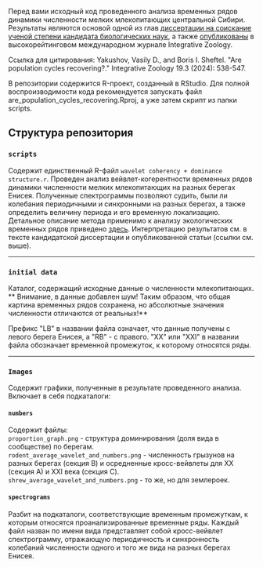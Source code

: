 Перед вами исходный код проведенного анализа временных рядов динамики численности
мелких млекопитающих центральной Сибири. Результаты являются основой одной из глав
[диссертации на соискание ученой степени кандидата биологических наук](<https://sev-in.ru/sites/default/files/2024-12/%D0%AF%D0%BA%D1%83%D1%88%D0%BE%D0%B2_%D0%B4%D0%B8%D1%81%D1%81%D0%B5%D1%80%D1%82%D0%B0%D1%86%D0%B8%D1%8F_6.12.pdf>),
а также [опубликованы](https://onlinelibrary.wiley.com/doi/10.1111/1749-4877.12770) в высокорейтинговом международном журнале Integrative Zoology. <br />

Ссылка для цитирования: Yakushov, Vasily D., and Boris I. Sheftel. "Are population cycles recovering?." Integrative Zoology 19.3 (2024): 538-547. <br />

В репозитории содержится R-проект, созданный в RStudio. Для полной воспроизводимости кода рекомендуется запускать файл are_population_cycles_recovering.Rproj, а уже затем скрипт из папки scripts. <br />

## Структура репозитория

### `scripts`

Содержит единственный R-файл `wavelet coherency + dominance structure.r`. Проведен анализ вейвлет-когерентности временных рядов динамики численности мелких млекопитающих на разных берегах Енисея. Полученные спектрограммы позволяют судить, были ли колебания периодичными и синхронными на разных берегах, а также определить величину периода и его временную локализацию. Детальное описание метода применимо к анализу экологических временных рядов приведено [здесь](https://www.researchgate.net/publication/5529059_Wavelet_analysis_of_ecological_time_series). Интерпретацию результатов см. в тексте кандидатской диссертации и опубликованной статьи (ссылки см. выше).

---
### `initial data`
Каталог, содержащий исходные данные о численности млекопитающих. <br />
** Внимание, в данные добавлен шум! Таким образом, что общая картина временных рядов сохранена,
но абсолютные значения численности отличаются от реальных!** <br />

Префикс "LB" в названии файла означает, что данные получены с левого берега Енисея, а "RB" - с правого.
"XX" или "XXI" в названии файла обозначает временной промежуток, к которому относятся ряды.

---

### `Images`

Содержит графики, полученные в результате проведенного анализа.
Включает в себя подкаталоги: 
#### `numbers` 
Содержит файлы: <br /> 
`proportion_graph.png` - структура доминирования (доля вида в сообществе) по берегам. 
<br /> 
`rodent_average_wavelet_and_numbers.png` - численность грызунов на разных берегах (секция B)
и осредненные кросс-вейвлеты для XX (секция A) и XXI века (секция C). <br /> 
`shrew_average_wavelet_and_numbers.png` - то же, но для землероек. 
#### `spectrograms` 
Разбит на подкаталоги, соответствующие временным промежуткам, 
к которым относятся проанализированные временные ряды. 
Каждый файл назван по имени вида представляет собой кросс-вейвлет спектрограмму,
отражающую периодичность и синхронность колебаний численности одного и того же вида на разных 
берегах Енисея.
